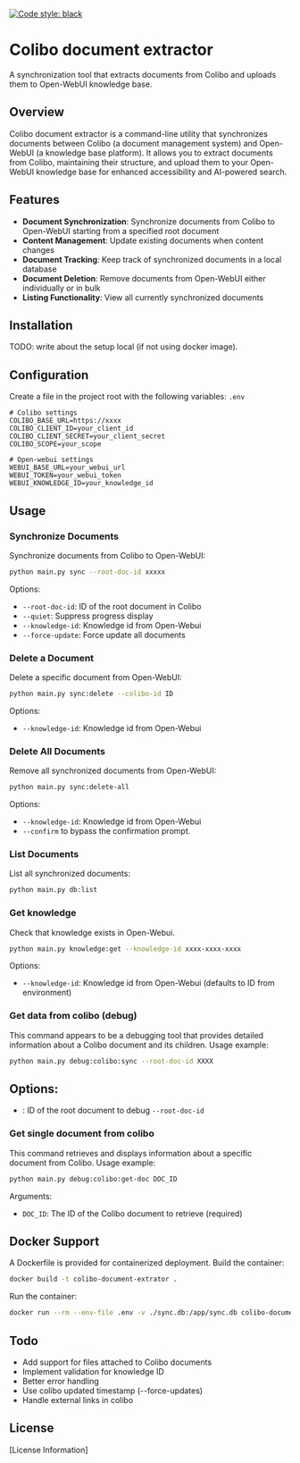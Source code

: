 [![Code style: black](https://img.shields.io/badge/code%20style-black-000000.svg)](https://github.com/psf/black)

# Colibo document extractor

A synchronization tool that extracts documents from Colibo and uploads them to Open-WebUI knowledge base.

## Overview

Colibo document extractor is a command-line utility that synchronizes documents between Colibo (a document management
system) and Open-WebUI (a knowledge base platform). It allows you to extract documents from Colibo, maintaining their
structure, and upload them to your Open-WebUI knowledge base for enhanced accessibility and AI-powered search.

## Features

- **Document Synchronization**: Synchronize documents from Colibo to Open-WebUI starting from a specified root document
- **Content Management**: Update existing documents when content changes
- **Document Tracking**: Keep track of synchronized documents in a local database
- **Document Deletion**: Remove documents from Open-WebUI either individually or in bulk
- **Listing Functionality**: View all currently synchronized documents

## Installation

TODO: write about the setup local (if not using docker image).

## Configuration

Create a file in the project root with the following variables: `.env`

``` 
# Colibo settings
COLIBO_BASE_URL=https://xxxx
COLIBO_CLIENT_ID=your_client_id
COLIBO_CLIENT_SECRET=your_client_secret
COLIBO_SCOPE=your_scope

# Open-webui settings
WEBUI_BASE_URL=your_webui_url
WEBUI_TOKEN=your_webui_token
WEBUI_KNOWLEDGE_ID=your_knowledge_id
```

## Usage

### Synchronize Documents

Synchronize documents from Colibo to Open-WebUI:

``` bash
python main.py sync --root-doc-id xxxxx
```

Options:

- `--root-doc-id`: ID of the root document in Colibo
- `--quiet`: Suppress progress display
- `--knowledge-id`: Knowledge id from Open-Webui
- `--force-update`: Force update all documents

### Delete a Document

Delete a specific document from Open-WebUI:

``` bash
python main.py sync:delete --colibo-id ID
```

Options:

- `--knowledge-id`: Knowledge id from Open-Webui

### Delete All Documents

Remove all synchronized documents from Open-WebUI:

``` bash
python main.py sync:delete-all
```
Options:

- `--knowledge-id`: Knowledge id from Open-Webui
- `--confirm` to bypass the confirmation prompt.

### List Documents

List all synchronized documents:

``` bash
python main.py db:list
```

### Get knowledge

Check that knowledge exists in Open-Webui.

```bash
python main.py knowledge:get --knowledge-id xxxx-xxxx-xxxx
```

Options:

- `--knowledge-id`: Knowledge id from Open-Webui (defaults to ID from environment)

### Get data from colibo (debug)

This command appears to be a debugging tool that provides detailed information about a Colibo document and its children.
Usage example:

``` bash
python main.py debug:colibo:sync --root-doc-id XXXX
```

Options:
- 
- : ID of the root document to debug `--root-doc-id`

### Get single document from colibo

This command retrieves and displays information about a specific document from Colibo.
Usage example:

``` bash
python main.py debug:colibo:get-doc DOC_ID
```

Arguments:

- `DOC_ID`: The ID of the Colibo document to retrieve (required)

## Docker Support

A Dockerfile is provided for containerized deployment.
Build the container:

``` bash
docker build -t colibo-document-extrator .
```

Run the container:

``` bash
docker run --rm --env-file .env -v ./sync.db:/app/sync.db colibo-document-extrator --help
```

## Todo

- Add support for files attached to Colibo documents
- Implement validation for knowledge ID
- Better error handling
- Use colibo updated timestamp (--force-updates)
- Handle external links in colibo

## License

[License Information]
